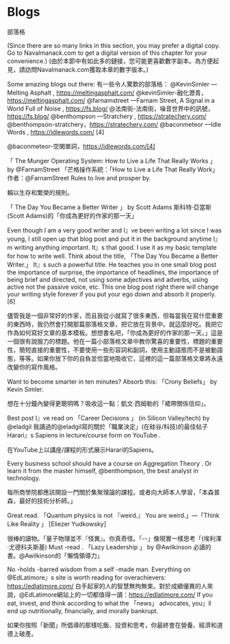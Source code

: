 # Blogs

部落格

(Since there are so many links in this section, you may prefer a digital copy. Go to Navalmanack.com to get a digital version of this chapter for your convenience.)
(由於本節中有如此多的鏈接，您可能更喜歡數字副本。為方便起見，請訪問Navalmanack.com獲取本章的數字版本。)

Some amazing blogs out there:
有一些令人驚歎的部落格：
@KevinSimler —Melting Asphalt , https://meltingasphalt.com/
@kevinSimler-融化瀝青，https://meltingasphalt.com/
@farnamstreet —Farnam Street, A Signal in a World Full of Noise , https://fs.blog/
@法南街-法南街，噪音世界中的訊號，https://fs.blog/
@benthompson —Stratchery , https://stratechery.com/
@benthompson-stratchery，https://stratechery.com/
@baconmeteor —Idle Words , https://idlewords.com/  [4]

@baconmeteor-空閑單詞，https://idlewords.com/[4]

「 The Munger Operating System: How to Live a Life That Really Works 」 by @FarnamStreet
「芒格操作系統：「How to Live a Life That Really Work」作者：@FarnamStreet
Rules to live and prosper by.

賴以生存和繁榮的規則。

「 The Day You Became a Better Writer 」 by Scott Adams
斯科特·亞當斯(Scott Adams)的「你成為更好的作家的那一天」

Even though I am a very good writer and I』ve been writing a lot since I was young, I still open up that blog post and put it in the background anytime I』m writing anything important. It』s that good. I use it as my basic template for how to write well. Think about the title, 「The Day You Became a Better Writer.」 It』s such a powerful title. He teaches you in one small blog post the importance of surprise, the importance of headlines, the importance of being brief and directed, not using some adjectives and adverbs, using active not the passive voice, etc. This one blog post right there will change your writing style forever if you put your ego down and absorb it properly. [6]

儘管我是一個非常好的作家，而且我從小就寫了很多東西，但每當我在寫什麼重要的東西時，我仍然會打開那篇部落格文章，把它放在背景中。就這麼好吃。我把它作為如何寫好文章的基本模板。想想書名吧，「你成為更好的作家的那一天。」這是一個很有說服力的標題。他在一篇小部落格文章中教你驚喜的重要性，標題的重要性，簡短直接的重要性，不要使用一些形容詞和副詞，使用主動語態而不是被動語態，等等。如果你放下你的自負並恰當地吸收它，這裡的這一篇部落格文章將永遠改變你的寫作風格。

Want to become smarter in ten minutes? Absorb this: 「Crony Beliefs」 by Kevin Simler.

想在十分鐘內變得更聰明嗎？吸收這一點：凱文·西姆勒的「裙帶關係信仰」。

Best post I』ve read on 「Career Decisions 」 (in Silicon Valley/tech) by @eladgil
我讀過的@eladgil寫的關於「職業決定」(在硅谷/科技)的最佳帖子
Harari』s Sapiens in lecture/course form on YouTube .

在YouTube上以講座/課程的形式展示Harari的Sapiens。

Every business school should have a course on Aggregation Theory . Or learn it from the master himself, @benthompson, the best analyst in technology.

每所商學院都應該開設一門關於集聚理論的課程。或者向大師本人學習，「本森普森，最好的技術分析師。」

Great read. 「Quantum physics is not 『weird.』 You are weird.」—「Think Like Reality 」 [Eliezer Yudkowsky]

很棒的讀物。「量子物理並不『怪異』。你真奇怪。「--」像現實一樣思考「(埃利澤·尤德科夫斯基)
Must -read . 「Lazy Leadership 」 by @Awilkinson
必讀的書。@Awilkinson的「懶惰領導力」

No -holds -barred wisdom from a self -made man. Everything on @EdLatimore』s site is worth reading for overachievers: https://edlatimore.com/
白手起家的人的智慧無拘無束。對於成績優異的人來說，@EdLatimore網站上的一切都值得一讀：https://edlatimore.com/
If you eat, invest, and think according to what the 「news」 advocates, you』ll end up nutritionally, financially, and morally bankrupt.

如果你按照「新聞」所倡導的那樣吃飯、投資和思考，你最終會在營養、經濟和道德上破產。
